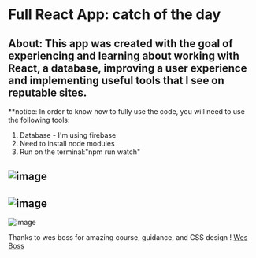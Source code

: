 # Full React App: catch of the day
About: This app was created with the goal of experiencing and learning about working with React, a database, 
improving a user experience and implementing useful tools that I see on reputable sites.
--------------------------------------------
**notice: In order to know how to fully use the code, you will need to use the following tools:
1. Database - I'm using firebase
2. Need to install node modules
3. Run on the terminal:"npm run watch"
 
![image](https://user-images.githubusercontent.com/91223078/135921502-5b47a1d2-f4df-4641-b79f-7daa54df4b5f.png)
--------------------------------------------
![image](https://user-images.githubusercontent.com/91223078/135921568-870dc808-5807-4dea-b61a-537d83ec0af2.png)
--------------------------------------------
![image](https://user-images.githubusercontent.com/91223078/135921661-2c78779d-013a-40f5-a19d-4c6a578aa2e6.png)

Thanks to wes boss for amazing course, guidance, and CSS design ! 
<a href="https://github.com/wesbos?after=Y3Vyc29yOnYyOpK5MjAyMS0wNi0wOFQwMzozNTo0MyswMzowMM4Gv97D&tab=repositories">Wes Boss</a>
